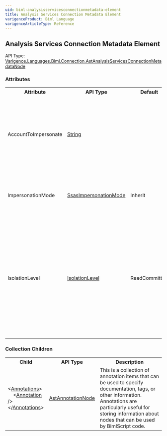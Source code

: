```yaml
---
uid: biml-analysisservicesconnectionmetadata-element
title: Analysis Services Connection Metadata Element
varigenceProduct: Biml Language
varigenceArticleType: Reference
---
```

## Analysis Services Connection Metadata Element<div class="AssemblyInfoGroup"><div class="CrossReferenceGroup"><div class="CrossReferenceHeader">API Type:</div><div class="CrossReferenceValue"><a href="../api-reference/Varigence.Languages.Biml.Connection.AstAnalysisServicesConnectionMetadataNode.html">Varigence.Languages.Biml.Connection.AstAnalysisServicesConnectionMetadataNode</a></div></div></div><div class="AttributeGroup"><h3>Attributes</h3><table id="AttributeList" class="AttributeList"><tbody><tr><th class="AttributeNameColumnHeader">Attribute</th><th class="AttributeTypeColumnHeader">API Type</th><th class="AttributeDefaultColumnHeader">Default</th><th class="AttributeSummaryColumnHeader">Description</th></tr><tr class="ad0"><td class="AttributeName">AccountToImpersonate</td><td class="AttributeType"><a href="https://msdn.microsoft.com/en-us/library/System.String.aspx">String</a></td><td class="AttributeDefault">&nbsp;</td><td class="AttributeSummary"><div class ="SummaryItem">Specifies the user account that should be impersonated when connecting to SQL Server Analysis Services (SSAS).  This value is only used and is required when ImpersonationMode is set to ImpersonateAccount.</div> </td></tr><tr class="ad1"><td class="AttributeName">ImpersonationMode</td><td class="AttributeType"><a href="../api-reference/Varigence.Languages.Biml.Connection.SsasImpersonationMode.html">SsasImpersonationMode</a></td><td class="AttributeDefault">Inherit</td><td class="AttributeSummary"><div class ="SummaryItem">Specifies the impersonation mode that should be used when connecting to the SQL Server Analysis Services (SSAS) instance.</div> </td></tr><tr class="ad0"><td class="AttributeName">IsolationLevel</td><td class="AttributeType"><a href="../api-reference/Varigence.Languages.Biml.Task.IsolationLevel.html">IsolationLevel</a></td><td class="AttributeDefault">ReadCommitted</td><td class="AttributeSummary"><div class ="SummaryItem">Specifies the isolation level to use when executing commands.  This will determine the degree to which individual transactions are isolated from each other including resource usage, interactions between data modifications, and rollback granularity.  Permitted values include ReadCommitted and Snapshot.</div> </td></tr></tbody></table></div><div class="ChildGroup">### Collection Children<table id="ChildList" class="ChildList"><tbody><tr><th class="ChildNameColumnHeader">Child</th><th class="ChildTypeColumnHeader">API Type</th><th class="ChildSummaryColumnHeader">Description</th></tr><tr class="cd0"><td class="ChildName"><span class="punc">&lt;</span><a href=Varigence.Languages.Biml.AstNode_Annotations.html">Annotations</a><span class="punc">&gt;</span><br />&nbsp;&nbsp;&nbsp;&nbsp;<span class="punc">&lt;</span><a href=Varigence.Languages.Biml.AstAnnotationNode.html">Annotation</a> <span class="punc">/&gt;</span><br /><span class="punc">&lt;/</span><a href=Varigence.Languages.Biml.AstNode_Annotations.html">Annotations</a><span class="punc">&gt;</span></td><td class="ChildType"><a href="../api-reference/Varigence.Languages.Biml.AstAnnotationNode.html">AstAnnotationNode</a></td><td class="ChildSummary"><div class ="SummaryItem">This is a collection of annotation items that can be used to specify documentation, tags, or other information.  Annotations are particularly useful for storing information about nodes that can be used by BimlScript code.</div> </td></tr></tbody></table></div>
